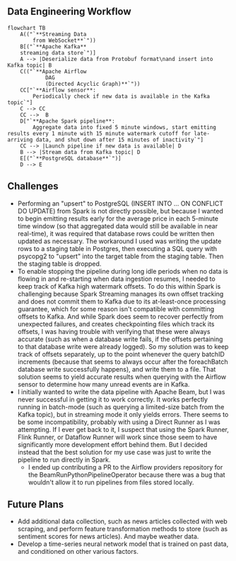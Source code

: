 ## Data Engineering Workflow

```mermaid
flowchart TB
    A(("`**Streaming Data
        from WebSocket**`")) 
    B[("`**Apache Kafka**
	streaming data store`")]
    A --> |Deserialize data from Protobuf format\nand insert into Kafka topic| B
    C(("`**Apache Airflow
            DAG
            (Directed Acyclic Graph)**`"))
    CC["`**Airflow sensor**:
        Periodically check if new data is available in the Kafka topic`"]
    C --> CC
    CC -->  B
    D["`**Apache Spark pipeline**:
        Aggregate data into fixed 5 minute windows, start emitting results every 1 minute with 15 minute watermark cutoff for late-arriving data, and shut down after 15 minutes of inactivity`"]
    CC --> |Launch pipeline if new data is available| D
    B --> |Stream data from Kafka topic| D
    E[("`**PostgreSQL database**`")]
    D --> E
```
## Challenges
- Performing an "upsert" to PostgreSQL (INSERT INTO ... ON CONFLICT DO UPDATE) from Spark is not directly possible, but because I wanted to begin emitting results early for the average price in each 5-minute time window (so that aggregated data would still be available in near real-time), it was required that database rows could be written then updated as necessary. The workaround I used was writing the update rows to a staging table in Postgres, then executing a SQL query with psycopg2 to "upsert" into the target table from the staging table. Then the staging table is dropped.
- To enable stopping the pipeline during long idle periods when no data is flowing in and re-starting when data ingestion resumes, I needed to keep track of Kafka high watermark offsets. To do this within Spark is challenging because Spark Streaming manages its own offset tracking and does not commit them to Kafka due to its at-least-once processing guarantee, which for some reason isn't compatible with committing offsets to Kafka. And while Spark does seem to recover perfectly from unexpected failures, and creates checkpointing files which track its offsets, I was having trouble with verifying that these were always accurate (such as when a database write fails, if the offsets pertaining to that database write were already logged). So my solution was to keep track of offsets separately, up to the point whenever the query batchID increments (because that seems to always occur after the foreachBatch database write successfully happens), and write them to a file. That solution seems to yield accurate results when querying with the Airflow sensor to determine how many unread events are in Kafka.
- I initially wanted to write the data pipeline with Apache Beam, but I was never successful in getting it to work correctly. It works perfectly running in batch-mode (such as querying a limited-size batch from the Kafka topic), but in streaming mode it only yields errors. There seems to be some incompatibility, probably with using a Direct Runner as I was attempting. If I ever get back to it, I suspect that using the Spark Runner, Flink Runner, or Dataflow Runner will work since those seem to have significantly more development effort behind them. But I decided instead that the best solution for my use case was just to write the pipeline to run directly in Spark.
	- I ended up contributing a PR to the Airflow providers repository for the BeamRunPythonPipelineOperator because there was a bug that wouldn't allow it to run pipelines from files stored locally.

## Future Plans
- Add additional data collection, such as news articles collected with web scraping, and perform feature transformation methods to store (such as sentiment scores for news articles). And maybe weather data.
- Develop a time-series neural network model that is trained on past data, and conditioned on other various factors. 

